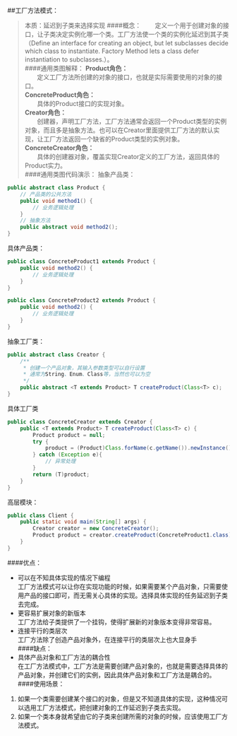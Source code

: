 ##工厂方法模式：
>本质：延迟到子类来选择实现
####概念：
&nbsp;&nbsp;&nbsp;&nbsp;&nbsp;&nbsp;&nbsp;定义一个用于创建对象的接口，让子类决定实例化哪一个类。工厂方法使一个类的实例化延迟到其子类（Define an interface for creating an object, but let subclasses decide which class to instantiate. Factory Method lets a class defer instantiation to subclasses.）。    
####通用类图解释：
**Product角色：**  
&nbsp;&nbsp;&nbsp;&nbsp;&nbsp;&nbsp;&nbsp;定义工厂方法所创建的对象的接口，也就是实际需要使用的对象的接口。  
**ConcreteProduct角色：**  
&nbsp;&nbsp;&nbsp;&nbsp;&nbsp;&nbsp;&nbsp;具体的Product接口的实现对象。  
**Creator角色：**  
&nbsp;&nbsp;&nbsp;&nbsp;&nbsp;&nbsp;&nbsp;创建器，声明工厂方法，工厂方法通常会返回一个Product类型的实例对象，而且多是抽象方法。也可以在Creator里面提供工厂方法的默认实现，让工厂方法返回一个缺省的Product类型的实例对象。  
**ConcreteCreator角色：**  
&nbsp;&nbsp;&nbsp;&nbsp;&nbsp;&nbsp;&nbsp;具体的创建器对象，覆盖实现Creator定义的工厂方法，返回具体的Product实力。  
####通用类图代码演示：
抽象产品类：
```java
public abstract class Product {
    // 产品类的公共方法
    public void method1() {
        // 业务逻辑处理
    }
    // 抽象方法
    public abstract void method2();
}
```
具体产品类：
```java
public class ConcreteProduct1 extends Product {
    public void method2() {
        // 业务逻辑处理
    }
}

public class ConcreteProduct2 extends Product {
    public void method2() {
        // 业务逻辑处理
    }
}
```
抽象工厂类：
```java
public abstract class Creator {
    /**
     * 创建一个产品对象，其输入参数类型可以自行设置
     * 通常为String、Enum、Class等，当然也可以为空
     */
    public abstract <T extends Product> T createProduct(Class<T> c);
}
```
具体工厂类
```java
public class ConcreteCreator extends Creator {
    public <T extends Product> T createProduct(Class<T> c) {
        Product product = null;
        try {
            product = (Product)Class.forName(c.getName()).newInstance();
        } catch (Exception e){
            // 异常处理
        }
        return (T)product;
    }
}
```
高层模块：
```java
public class Client {
    public static void main(String[] args) {
        Creator creator = new ConcreteCreator();
        Product product = creator.createProduct(ConcreteProduct1.class);
    }
}
```
####优点：
* 可以在不知具体实现的情况下编程  
工厂方法模式可以让你在实现功能的时候，如果需要某个产品对象，只需要使用产品的接口即可，而无需关心具体的实现。选择具体实现的任务延迟到子类去完成。  
* 更容易扩展对象的新版本  
工厂方法给子类提供了一个挂钩，使得扩展新的对象版本变得非常容易。  
* 连接平行的类层次  
工厂方法除了创造产品对象外，在连接平行的类层次上也大显身手  
####缺点：
* 具体产品对象和工厂方法的耦合性  
在工厂方法模式中，工厂方法是需要创建产品对象的，也就是需要选择具体的产品对象，并创建它们的实例，因此具体产品对象和工厂方法是耦合的。  
####使用场景：
1. 如果一个类需要创建某个接口的对象，但是又不知道具体的实现，这种情况可以选用工厂方法模式，把创建对象的工作延迟到子类去实现。  
2. 如果一个类本身就希望由它的子类来创建所需的对象的时候，应该使用工厂方法模式。  
